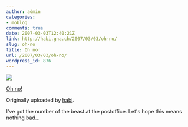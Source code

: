 ```yaml
---
author: admin
categories:
- moblog
comments: true
date: 2007-03-03T12:40:21Z
link: http://habi.gna.ch/2007/03/03/oh-no/
slug: oh-no
title: Oh no!
url: /2007/03/03/oh-no/
wordpress_id: 876
---
```


[![](http://farm1.static.flickr.com/124/408656584_b11b8cc1f1_m.jpg)](http://www.flickr.com/photos/habi/408656584/)
   

 
  [Oh no!](http://www.flickr.com/photos/habi/408656584/)
    

  Originally uploaded by [habi](http://www.flickr.com/people/habi/).
 



I've got the number of the beast at the postoffice. Let's hope this means nothing bad...
  

